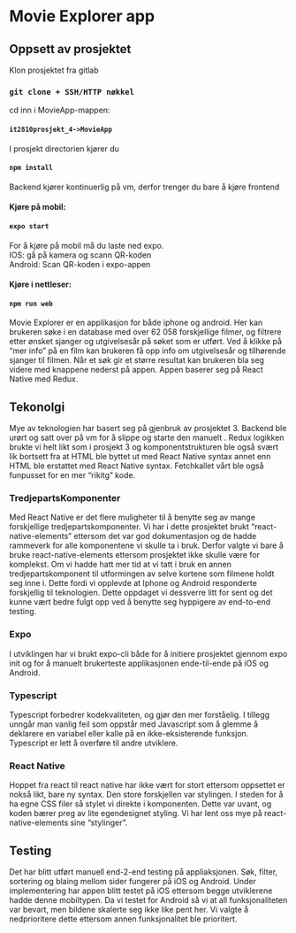 
# Movie Explorer app

## Oppsett av prosjektet
Klon prosjektet fra gitlab
### `git clone + SSH/HTTP nøkkel`

cd inn i MovieApp-mappen:
#### `it2810prosjekt_4->MovieApp`

I prosjekt directorien kjører du
#### `npm install`
Backend kjører kontinuerlig på vm, derfor trenger du bare å kjøre frontend <br/>
#### Kjøre på mobil:
#### `expo start`
For å kjøre på mobil må du laste ned expo. <br/>
IOS: gå på kamera og scann QR-koden<br/>
Android: Scan QR-koden i expo-appen

#### Kjøre i nettleser:
#### `npm run web`

Movie Explorer er en applikasjon for både iphone og android. 
Her kan brukeren søke i en database med over 62 058 forskjellige 
filmer, og filtrere etter ønsket sjanger og utgivelsesår på søket som er utført. 
Ved å klikke på “mer info” på en film kan brukeren få opp 
info om utgivelsesår og tilhørende sjanger til filmen. 
Når et søk gir et større resultat kan brukeren bla seg 
videre med knappene nederst på appen. Appen baserer seg på React Native med Redux. 

## Tekonolgi

Mye av teknologien har basert seg på gjenbruk av prosjektet 3.
Backend ble urørt og satt over på vm for å slippe og starte den manuelt . 
Redux logikken brukte vi helt likt som i prosjekt 3 og komponentstrukturen 
ble også svært lik bortsett fra at HTML ble byttet ut med React Native syntax
annet enn HTML ble erstattet med React Native syntax. Fetchkallet vårt ble også 
funpusset for en mer “rikitg” kode.

### TredjepartsKomponenter

Med React Native er det flere muligheter til å benytte seg av mange forskjellige
tredjepartskomponenter. Vi har i dette prosjektet brukt “react-native-elements” 
ettersom det var god dokumentasjon og de hadde rammeverk for alle komponentene 
vi skulle ta i bruk. Derfor valgte vi bare å bruke react-native-elements 
ettersom prosjektet ikke skulle være for komplekst. Om vi hadde hatt mer 
tid at vi tatt i bruk en annen tredjepartskomponent til utformingen av 
selve kortene som filmene holdt seg inne i. Dette fordi vi opplevde at 
Iphone og Android responderte forskjellig til teknologien. Dette oppdaget 
vi dessverre litt for sent og det kunne vært bedre fulgt opp ved å benytte 
seg hyppigere av end-to-end testing. 

### Expo

I utviklingen har vi brukt expo-cli både for å initiere prosjektet gjennom expo 
init og for å manuelt brukerteste applikasjonen ende-til-ende på iOS og Android.

###  Typescript

Typescript forbedrer kodekvaliteten, og gjør den mer forståelig. 
I tillegg unngår man vanlig feil som oppstår med Javascript som å glemme å deklarere en variabel eller kalle på en ikke-eksisterende funksjon.
Typescript er lett å overføre til andre utviklere.


###  React Native
Hoppet fra react til react native har ikke vært for stort ettersom oppsettet er nokså likt, bare ny syntax. Den store forskjellen var stylingen. 
I steden for å ha egne CSS filer så stylet vi direkte i komponenten. Dette var uvant, og koden 
bærer preg av lite egendesignet styling. Vi har lent oss mye på react-native-elements sine “stylinger”. 

## Testing
Det har blitt utført manuell end-2-end testing på appliaksjonen. Søk, filter, sortering og blaing mellom sider fungerer på iOS og Android. 
Under implementering har appen blitt testet på iOS ettersom begge utviklerene hadde denne mobiltypen. Da vi testet for Android så vi at all funksjonaliteten var bevart, men bildene skalerte seg ikke like pent her. 
Vi valgte å nedprioritere dette ettersom annen funksjonalitet ble prioritert.